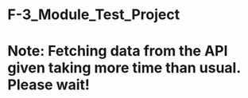 # F-3_Module_Test_Project
# Note: Fetching data from the API given taking more time than usual. Please wait!
